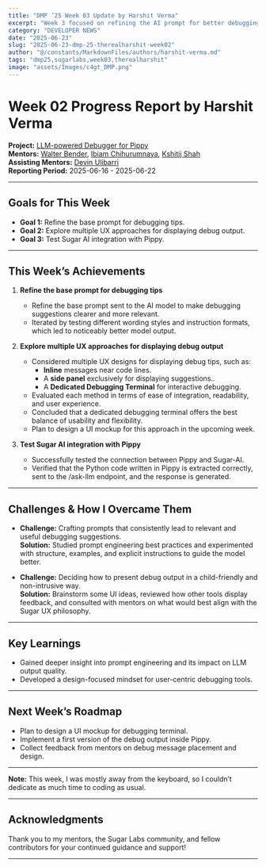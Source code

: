 ```yaml
---
title: "DMP ’25 Week 03 Update by Harshit Verma"
excerpt: "Week 3 focused on refining the AI prompt for better debugging suggestions, exploring UI ideas for displaying tips, and testing Sugar AI integration with Pippy."
category: "DEVELOPER NEWS"
date: "2025-06-23"
slug: "2025-06-23-dmp-25-therealharshit-week02"
author: "@/constants/MarkdownFiles/authors/harshit-verma.md"
tags: "dmp25,sugarlabs,week03,therealharshit"
image: "assets/Images/c4gt_DMP.png"
---
```


<!-- markdownlint-disable -->

# Week 02 Progress Report by Harshit Verma

**Project:** [LLM-powered Debugger for Pippy](https://github.com/sugarlabs/Pippy/issues/95)  
**Mentors:** [Walter Bender](https://github.com/walterbender), [Ibiam Chihurumnaya](https://github.com/chimosky), [Kshitij Shah](https://github.com/kshitijdshah99)  
**Assisting Mentors:** [Devin Ulibarri](https://github.com/pikurasa)  
**Reporting Period:** 2025-06-16 - 2025-06-22   

---

## Goals for This Week

- **Goal 1:** Refine the base prompt for debugging tips.
- **Goal 2:** Explore multiple UX approaches for displaying debug output.
- **Goal 3:** Test Sugar AI integration with Pippy.

---

## This Week’s Achievements

1. **Refine the base prompt for debugging tips**  
   - Refine the base prompt sent to the AI model to make debugging suggestions clearer and more relevant.
   - Iterated by testing different wording styles and instruction formats, which led to noticeably better model output.

2. **Explore multiple UX approaches for displaying debug output**  
   - Considered multiple UX designs for displaying debug tips, such as:
     * **Inline** messages near code lines.
     * A **side panel** exclusively for displaying suggestions..
     * A **Dedicated Debugging Terminal** for interactive debugging.
   - Evaluated each method in terms of ease of integration, readability, and user experience.
   - Concluded that a dedicated debugging terminal offers the best balance of usability and flexibility.
   - Plan to design a UI mockup for this approach in the upcoming week.

3. **Test Sugar AI integration with Pippy**  
   - Successfully tested the connection between Pippy and Sugar-AI.
   - Verified that the Python code written in Pippy is extracted correctly, sent to the /ask-llm endpoint, and the response is generated.

---

## Challenges & How I Overcame Them

- **Challenge:** Crafting prompts that consistently lead to relevant and useful debugging suggestions.  
  **Solution:** Studied prompt engineering best practices and experimented with structure, examples, and explicit instructions to guide the model better.

- **Challenge:** Deciding how to present debug output in a child-friendly and non-intrusive way.  
  **Solution:** Brainstorm some UI ideas, reviewed how other tools display feedback, and consulted with mentors on what would best align with the Sugar UX philosophy.

---

## Key Learnings

- Gained deeper insight into prompt engineering and its impact on LLM output quality.
- Developed a design-focused mindset for user-centric debugging tools.

---

## Next Week’s Roadmap

- Plan to design a UI mockup for debugging terminal.
- Implement a first version of the debug output inside Pippy.
- Collect feedback from mentors on debug message placement and design.

---

**Note:** This week, I was mostly away from the keyboard, so I couldn’t dedicate as much time to coding as usual.

---

## Acknowledgments

Thank you to my mentors, the Sugar Labs community, and fellow contributors for your continued guidance and support!

---
